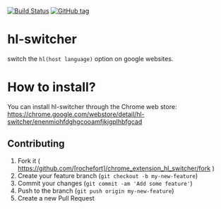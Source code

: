[![Build Status](http://img.shields.io/travis/rochefort/chrome_extension_hl_switcher.svg?style=flat-square)](http://travis-ci.org/rochefort/chrome_extension_hl_switcher)
[![GitHub tag](https://img.shields.io/github/tag/rochefort/chrome_extension_hl_switcher.svg?style=flat-square)]()

# hl-switcher

switch the `hl(host language)` option on google websites.

# How to install?

You can install hl-switcher through the Chrome web store: 
https://chrome.google.com/webstore/detail/hl-switcher/enenmiohfdghgcooamfjkjgplhbfgcad

## Contributing

1. Fork it ( https://github.com/[rochefort]/chrome_extension_hl_switcher/fork )
2. Create your feature branch (`git checkout -b my-new-feature`)
3. Commit your changes (`git commit -am 'Add some feature'`)
4. Push to the branch (`git push origin my-new-feature`)
5. Create a new Pull Request
